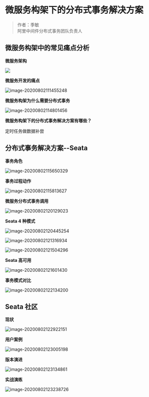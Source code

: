 # 微服务构架下的分布式事务解决方案

> 作者：季敏<br>阿里中间件分布式事务团队负责人

## 微服务构架中的常见痛点分析

**微服务架构**

![](https://gitee.com/yanglu_u/ImgRepository/raw/master/images/20201120094800.jpg)

**微服务开发的痛点**

![image-20200802111455248](https://gitee.com/yanglu_u/ImgRepository/raw/master/images/20201120094806.png)

**微服务构架为什么需要分布式事务**

![image-20200802114801456](https://gitee.com/yanglu_u/ImgRepository/raw/master/images/20201120094811.png)

**微服务构架下的分布式事务解决方案有哪些？**

定时任务做数据补尝

## 分布式事务解决方案--Seata

**事务角色**

![image-20200802115650329](https://gitee.com/yanglu_u/ImgRepository/raw/master/images/20201120094815.png)

**事务过程动作**

![image-20200802115813627](https://gitee.com/yanglu_u/ImgRepository/raw/master/images/20201120094819.png)

**微服务分布式事务调用**

![image-20200802120129023](https://gitee.com/yanglu_u/ImgRepository/raw/master/images/20201120094824.png)

**Seata 4 种模式**

![image-20200802120445254](https://gitee.com/yanglu_u/ImgRepository/raw/master/images/20201120094828.png)

![image-20200802121316934](https://gitee.com/yanglu_u/ImgRepository/raw/master/images/20201120094832.png)

![image-20200802121504296](https://gitee.com/yanglu_u/ImgRepository/raw/master/images/20201120094837.png)

**Seata 高可用**

![image-20200802121601430](https://gitee.com/yanglu_u/ImgRepository/raw/master/images/20201120094841.png)

**事务模式对比**

![image-20200802122134200](https://gitee.com/yanglu_u/ImgRepository/raw/master/images/20201120094846.png)

## Seata 社区

**现状**

![image-20200802122922151](https://gitee.com/yanglu_u/ImgRepository/raw/master/images/20201120094851.png)

**用户案例**

![image-20200802123005198](https://gitee.com/yanglu_u/ImgRepository/raw/master/images/20201120094855.png)

**版本演进**

![image-20200802123134861](https://gitee.com/yanglu_u/ImgRepository/raw/master/images/20201120094900.png)

**实战演练**

![image-20200802123238726](https://gitee.com/yanglu_u/ImgRepository/raw/master/images/20201120094905.png)

